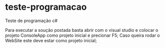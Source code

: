 # teste-programacao
Teste de programação c#

Para executar a soução postada basta abrir com o visual studio e colocar o projeto ConsoleApp como projeto inicial e precionar F5;
Caso queira rodar o WebSite este deve estar como projeto inicial;
